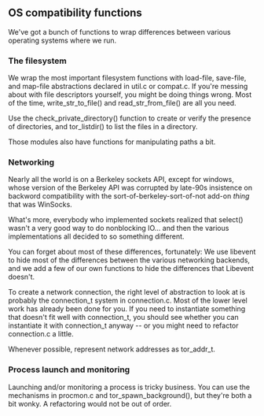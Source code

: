 
## OS compatibility functions ##

We've got a bunch of functions to wrap differences between various
operating systems where we run.

### The filesystem ###

We wrap the most important filesystem functions with load-file,
save-file, and map-file abstractions declared in util.c or compat.c.  If
you're messing about with file descriptors yourself, you might be doing
things wrong.  Most of the time, write_str_to_file() and
read_str_from_file() are all you need.

Use the check_private_directory() function to create or verify the
presence of directories, and tor_listdir() to list the files in a
directory.

Those modules also have functions for manipulating paths a bit.

### Networking ###

Nearly all the world is on a Berkeley sockets API, except for
windows, whose version of the Berkeley API was corrupted by late-90s
insistence on backword compatibility with the
sort-of-berkeley-sort-of-not add-on *thing* that was WinSocks.

What's more, everybody who implemented sockets realized that select()
wasn't a very good way to do nonblocking IO... and then the various
implementations all decided to so something different.

You can forget about most of these differences, fortunately: We use
libevent to hide most of the differences between the various networking
backends, and we add a few of our own functions to hide the differences
that Libevent doesn't.

To create a network connection, the right level of abstraction to look
at is probably the connection_t system in connection.c.  Most of the
lower level work has already been done for you.  If you need to
instantiate something that doesn't fit well with connection_t, you
should see whether you can instantiate it with connection_t anyway -- or
you might need to refactor connection.c a little.

Whenever possible, represent network addresses as tor_addr_t.

### Process launch and monitoring ###

Launching and/or monitoring a process is tricky business. You can use
the mechanisms in procmon.c and tor_spawn_background(), but they're both
a bit wonky.  A refactoring would not be out of order.
